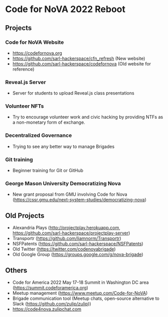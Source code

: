 # Code for NoVA 2022 Reboot

## Projects

### Code for NoVA Website

- https://codefornova.org  
- https://github.com/sarl-hackerspace/cfn_refresh (New website)  
- https://github.com/sarl-hackerspace/codefornova (Old website for reference)  

### Reveal.js Server
- Server for students to upload Reveal.js class presentations

### Volunteer NFTs
- Try to encourage volunteer work and civic hacking by providing NTFs as a non-monetary form of exchange.
### Decentralized Governance
- Trying to see any better way to manage Brigades

### Git training
- Beginner training for Git or GitHub

### George Mason University Democratizing Nova
- New grant proposal from GMU involving Code for Nova (https://cssr.gmu.edu/next-system-studies/democratizing-nova)

## Old Projects
- Alexandria Plays (http://projectplay.herokuapp.com, https://github.com/sarl-hackerspace/projectplay-server)
- Transportr (https://github.com/liamnorm/Transportr)
- NSFPatents (https://github.com/sarl-hackerspace/NSFPatents)
- Old Twitter (https://twitter.com/codenovabrigade)
- Old Google Group (https://groups.google.com/g/nova-brigade)

## Others
- Code for America 2022 May 17-18 Summit in Washington DC area (https://summit.codeforamerica.org)
- Meetup management (https://www.meetup.com/Code-for-NoVA)
- Brigade communication tool (Meetup chats, open-source alternative to Slack (https://github.com/zulip/zulip))
 - https://code4nova.zulipchat.com

